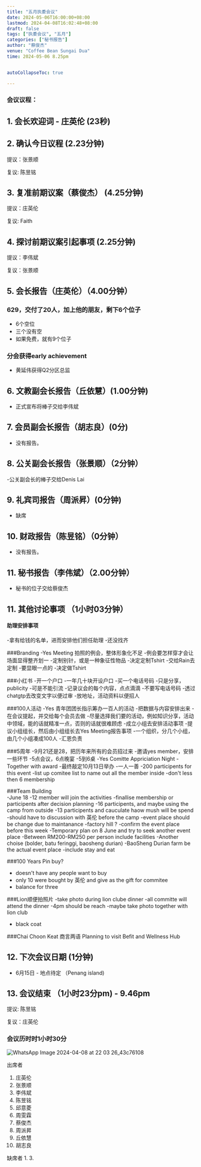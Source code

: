 ```yaml
---
title: "五月执委会议"
date: 2024-05-06T16:00:00+08:00
lastmod: 2024-04-08T16:02:48+08:00
draft: false
tags: ["执委会议", "五月"]
categories: ["秘书报告"]
author: "蔡俊杰"
venue: "Coffee Bean Sungai Dua"
time: 2024-05-06 8.25pm


autoCollapseToc: true

---
```


### 会议议程：
## 1. 会长欢迎词 - 庄英伦 (23秒)



## 2. 确认今日议程 (2.23分钟)

  提议：张景顺

  复议: 陈昱铭 

  
## 3. 复准前期议案（蔡俊杰） (4.25分钟)

  提议：庄英伦

  复议: Faith
  

## 4. 探讨前期议案引起事项 (2.25分钟)

  提议：李伟斌
  
  复议：张景顺


## 5. 会长报告（庄英伦）（4.00分钟）

### 629，交付了20人，加上他的朋友，剩下6个位子

- 6个空位
- 三个没有空
- 如果免费，就有9个位子

### 分会获得early achievement 

- 黄延伟获得Q2分区总监


## 6. 文教副会长报告（丘依慧）(1.00分钟)

- 正式宣布将棒子交给李伟斌


## 7. 会员副会长报告（胡志良）(0分)

- 没有报告。

  
## 8. 公关副会长报告（张景顺）（2分钟）

-公关副会长的棒子交给Denis Lai


## 9. 礼宾司报告（周派昇）(0分钟)

- 缺席


## 10. 财政报告（陈昱铭）（0分钟）

- 没有报告。
  

## 11. 秘书报告（李伟斌）（2.00分钟）

- 秘书的位子交给蔡俊杰


## 11. 其他讨论事项 （1小时03分钟）

#### 助理安排事项
-拿有给钱的名单，进而安排他们担任助理
-还没找齐

###Branding
-Yes Meeting 拍照的例会，整体形象化不足
-例会要怎样穿才会让场面显得整齐划一
-定制别针，或是一种象征性物品
-决定定制Tshirt
-交给Rain去定制
-要显眼一点的
-决定做Tshirt

###小红书
-开一个户口
-一年几十块开设户口
-买一个电话号码
-只是分享，publicity 
-可是不能引流
-记录议会的每个内容，点点滴滴
-不要写电话号码
-透过chatgtp去改变文字以便过审
-放地址，活动资料以便招人

###100人活动
-Yes 青年团团长指示筹办一百人的活动
-把数据与内容安排出来
-在会议提起，并交给每个会员去做
-尽量选择我们要的活动，例如知识分享，活动中领域，能的话就精准一点，否则的话就很难顾虑
-成立小组去安排活动事项
-提议小组组长，然后由小组组长去Yes Meeting报告事项
-一个组织，分几个小组，由几个小组凑成100人
-汇恩负责

###5周年
-9月21还是28，把历年来所有的会员招过来
-邀请yes member，安排一些环节
-5点会议，6点晚宴
-5到6桌
-Yes Comitte Appriciation Night
-Together with award
-最终敲定10月13日举办
-一人一善
-200 participents for this event 
-list up comitee list to name out all the member inside
-don't less then 6 membership

###Team Building  
-June 18 
-12 member will join the activities
-finallise membership or participents after decision planning
-16 participents, and maybe using the camp from outside
-13 participents and cauculate haow mush will be spend
-should have to discussion with 英伦 before the camp
-event place should be change due to maintanance
-factory hill ? 
-confirm the event place before this week
-Temporary plan on 8 June and try to seek another event place
-Between RM200-RM250 per person include facilities
-Another choise (bolder, batu feringgi, baosheng durian)
-BaoSheng Durian farm be the actual event place
-include stay and eat

###100 Years Pin buy?
- doesn't have any people want to buy
- only 10 were bought by 英伦 and give as the gift for commitee
- balance for three

###Lion顺便拍照片
-take photo during lion clube dinner
-all committe will attend the dinner
-4pm should be reach
-maybe take photo together with lion club
- black coat

###Chai Choon Keat 商言两语
Planning to visit Befit and Wellness Hub


## 12. 下次会议日期 (1分钟)
  - 6月15日 - 地点待定 （Penang island) 
     

## 13. 会议结束 （1小时23分pm) - 9.46pm

  提议: 陈昱铭

  复议：庄英伦

 
 
### 会议历时时1小时30分


![WhatsApp Image 2024-04-08 at 22 03 26_43c76108](https://github.com/ytyeoh/tmc/assets/40177121/2fef98e1-3540-464c-b3f1-5550ee2266d8)



出席者
1. 庄英伦
2. 张景顺
3. 李伟斌
4. 陈昱铭
5. 邱意菱
6. 周雯霖
7. 蔡俊杰
8. 周派昇
9. 丘依慧 
10. 胡志良


缺席者
1. 
3. 

